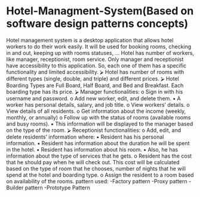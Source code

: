 # Hotel-Managment-System(Based on software design patterns concepts)
Hotel management system is a desktop application that allows hotel workers to do their work easily. It will be used for booking rooms, checking in and out, keeping up with rooms statuses, … 
Hotel has number of workers, like manager, receptionist, room service. Only manager and receptionist have accessibility to this application. So, each one of them has a specific functionality and limited accessibility. 
⮚ Hotel has number of rooms with different types (single, double, and triple) and different prices. 
⮚ Hotel Boarding Types are Full Board, Half Board, and Bed and Breakfast. Each boarding type has its price. 
⮚ Manager functionalities: 
o	Sign in with his username and password. 
o	Add new worker, edit, and delete them. 
▪ A worker has personal details, salary, and job title. 
o	View workers’ details. o View details of all residents. o Get information about the income (weekly, monthly, or annually) o Follow up with the status of rooms (available rooms and busy rooms). 
▪ This information will be displayed to the manager based on the type of the room. 
⮚ Receptionist functionalities: 
o	Add, edit, and delete residents’ information where: 
▪ Resident has his personal information. 
▪ Resident has information about the duration he will be spent in the hotel. 
▪ Resident has information about his room. 
▪ Also, he has information about the type of services that he gets. 
o	Resident has the cost that he should pay when he will check out. This cost will be calculated based on the type of room that he chooses, number of nights that he will spend at the hotel and boarding type. o Assign the resident to a room based on availability of the rooms. 
pattern used:
-Factory pattern
-Proxy pattern
-Builder pattern
-Prototype Pattern
